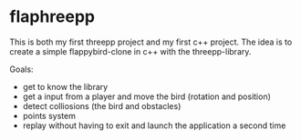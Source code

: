 # flaphreepp
This is both my first threepp project and my first c++ project.
The idea is to create a simple flappybird-clone in c++ with the threepp-library.

Goals:
- get to know the library
- get a input from a player and move the bird (rotation and position)
- detect colliosions (the bird and obstacles)
- points system
- replay without having to exit and launch the application a second time 
